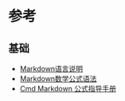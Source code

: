 # 参考

## 基础

- [Markdown语言说明](http://www.wowubuntu.com/markdown/)
- [Markdown数学公式语法](https://www.jianshu.com/p/e74eb43960a1)
- [Cmd Markdown 公式指导手册](https://www.zybuluo.com/codeep/note/163962)
